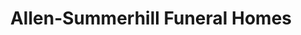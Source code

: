---
title: "Allen-Summerhill Funeral Homes"
url: /orange-city/allen-summerhill-funeral-homes/
shop: funeral directors
---